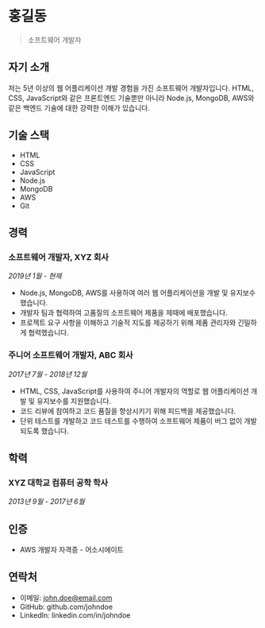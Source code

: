 # 홍길동
> 소프트웨어 개발자

## 자기 소개
저는 5년 이상의 웹 어플리케이션 개발 경험을 가진 소프트웨어 개발자입니다. HTML, CSS, JavaScript와 같은 프론트엔드 기술뿐만 아니라 Node.js, MongoDB, AWS와 같은 백엔드 기술에 대한 강력한 이해가 있습니다.

## 기술 스택
- HTML
- CSS
- JavaScript
- Node.js
- MongoDB
- AWS
- Git

## 경력
### 소프트웨어 개발자, XYZ 회사
*2019년 1월 - 현재*
- Node.js, MongoDB, AWS를 사용하여 여러 웹 어플리케이션을 개발 및 유지보수했습니다.
- 개발자 팀과 협력하여 고품질의 소프트웨어 제품을 제때에 배포했습니다.
- 프로젝트 요구 사항을 이해하고 기술적 지도를 제공하기 위해 제품 관리자와 긴밀하게 협력했습니다.

### 주니어 소프트웨어 개발자, ABC 회사
*2017년 7월 - 2018년 12월*
- HTML, CSS, JavaScript를 사용하여 주니어 개발자의 역할로 웹 어플리케이션 개발 및 유지보수를 지원했습니다.
- 코드 리뷰에 참여하고 코드 품질을 향상시키기 위해 피드백을 제공했습니다.
- 단위 테스트를 개발하고 코드 테스트를 수행하여 소프트웨어 제품이 버그 없이 개발되도록 했습니다.

## 학력
### XYZ 대학교 컴퓨터 공학 학사
*2013년 9월 - 2017년 6월*

## 인증
- AWS 개발자 자격증 - 어소시에이트

## 연락처
- 이메일: john.doe@email.com
- GitHub: github.com/johndoe
- LinkedIn: linkedin.com/in/johndoe
